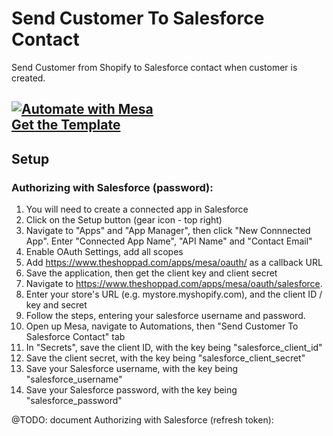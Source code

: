 # Send Customer To Salesforce Contact

Send Customer from Shopify to Salesforce contact when customer is created.

[![Automate with Mesa](https://www.getmesa.com/images/integrate.png)<br />Get the Template](https://www.getmesa.com/install/shoppad/mesa-templates/shopify/customer/send-to-salesforce-contact)
---
## Setup

### Authorizing with Salesforce (password):
1. You will need to create a connected app in Salesforce
2. Click on the Setup button (gear icon - top right)
3. Navigate to "Apps" and "App Manager", then click "New Connnected App". Enter "Connected App Name", "API Name" and "Contact Email"
4. Enable OAuth Settings, add all scopes
5. Add https://www.theshoppad.com/apps/mesa/oauth/ as a callback URL
6. Save the application, then get the client key and client secret
7. Navigate to https://www.theshoppad.com/apps/mesa/oauth/salesforce.
8. Enter your store's URL (e.g. mystore.myshopify.com), and the client ID / key and secret
9. Follow the steps, entering your salesforce username and password.
9. Open up Mesa, navigate to Automations, then "Send Customer To Salesforce Contact" tab
9. In "Secrets", save the client ID, with the key being "salesforce_client_id"
10. Save the client secret, with the key being "salesforce_client_secret"
11. Save your Salesforce username, with the key being "salesforce_username"
12. Save your Salesforce password, with the key being "salesforce_password"

@TODO: document Authorizing with Salesforce (refresh token):